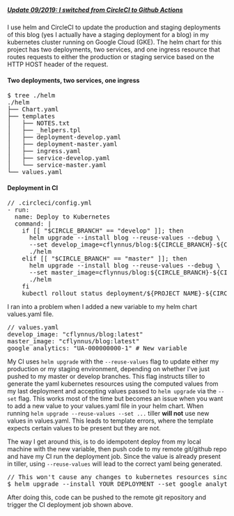 ##### [Update 09/2019: I switched from CircleCI to Github Actions](/posts/2019-09-10-circleci-to-github-actions)

I use helm and CircleCI to update the production and staging deployments of
this blog (yes I actually have a staging deployment for a blog) in my
kubernetes cluster running on Google Cloud (GKE). The helm chart for this
project has two deployments, two services, and one ingress resource that
routes requests to either the production or staging service based on the HTTP
HOST header of the request.

#### Two deployments, two services, one ingress
<pre class="prettyprint">
$ tree ./helm
./helm
├── Chart.yaml
├── templates
│   ├── NOTES.txt
│   ├── _helpers.tpl
│   ├── deployment-develop.yaml
│   ├── deployment-master.yaml
│   ├── ingress.yaml
│   ├── service-develop.yaml
│   └── service-master.yaml
└── values.yaml
</pre>

#### Deployment in CI
<pre class="prettyprint linenums">
// .circleci/config.yml
- run:
  name: Deploy to Kubernetes
  command: |
    if [[ "$CIRCLE_BRANCH" == "develop" ]]; then
      helm upgrade --install blog --reuse-values --debug \
      --set develop_image=cflynnus/blog:${CIRCLE_BRANCH}-${CIRCLE_SHA1} \
      ./helm
    elif [[ "$CIRCLE_BRANCH" == "master" ]]; then
      helm upgrade --install blog --reuse-values --debug \
      --set master_image=cflynnus/blog:${CIRCLE_BRANCH}-${CIRCLE_SHA1} \
      ./helm
    fi
    kubectl rollout status deployment/${PROJECT_NAME}-${CIRCLE_BRANCH}-app
</pre>

I ran into a problem when I added a new variable to my helm chart values.yaml
file.
<pre class="prettyprint linenums">
// values.yaml
develop_image: "cflynnus/blog:latest"
master_image: "cflynnus/blog:latest"
google_analytics: "UA-000000000-1" # New variable
</pre>

My CI uses `helm upgrade` with the `--reuse-values` flag to update either my
production or my staging environment, depending on whether I've just pushed to
my master or develop branches. This flag instructs tiller to generate the yaml
kubernetes resources using the computed values from my last deployment and
accepting values passed to `helm upgrade` via the `--set` flag. This works most
of the time but becomes an issue when you want to add a new value to your
values.yaml file in your helm chart. When running `helm upgrade --reuse-values
--set ...` tiller **will not** use new values in values.yaml. This leads to
template errors, where the template expects certain values to be present but
they are not.

The way I get around this, is to do idempotent deploy from my local machine
with the new variable, then push code to my remote git/github repo and have my
CI run the deployment job. Since the value is already present in tiller,
using `--reuse-values` will lead to the correct yaml being generated.

<pre class="prettyprint">
// This won't cause any changes to kubernetes resources since no resources use 'google_analytics' yet
$ helm upgrade --install YOUR_DEPLOYMENT --set google_analytics="xxxxxxxxxxxxxxx" .
</pre>

After doing this, code can be pushed to the remote git repository and trigger
the CI deployment job shown above.
